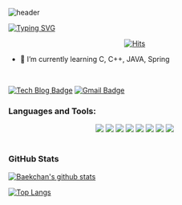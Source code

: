 ![header](https://capsule-render.vercel.app/api?type=wave&color=auto&height=300&section=header&text=Hello%20World&fontSize=90)

[![Typing SVG](https://readme-typing-svg.demolab.com?font=Fira+Code&pause=1000&width=435&lines=+Hi+there+I'm+a+software+developer.%F0%9F%91%8B)](https://git.io/typing-svg)

<div align=center>
	
  [![Hits](https://hits.seeyoufarm.com/api/count/incr/badge.svg?url=https%3A%2F%2Fgithub.com%2Fzzsza)](https://hits.seeyoufarm.com) 
	
  </div>

- 🌱 I’m currently learning C, C++, JAVA, Spring
<br />

  [![Tech Blog Badge](http://img.shields.io/badge/-Tech%20blog-black?style=flat-square&logo=github&link=https://zzsza.github.io/)](https://velog.io/@14_seungchan)
  [![Gmail Badge](https://img.shields.io/badge/Gmail-d14836?style=flat-square&logo=Gmail&logoColor=white&link=mailto:baekchan1024@gmail.com)](mailto:baekchan1024@gmail.com)
<br />

### Languages and Tools:
<div align="center">
<img src="https://img.shields.io/badge/JAVA-007396?style=for-the-badge&logo=java&logoColor=white"> <img src="https://img.shields.io/badge/Spring-6DB33F?style=for-the-badge&logo=spring&logoColor=white">
<img src="https://img.shields.io/badge/Python-3776AB?style=for-the-badge&logo=python&logoColor=white">
<img src="https://img.shields.io/badge/Django-092E20?style=for-the-badge&logo=django&logoColor=white">
<img src="https://img.shields.io/badge/Clang-A8B9CC?style=for-the-badge&logo=c&logoColor=white">
<img src="https://img.shields.io/badge/MySQL-4479A1?style=for-the-badge&logo=mysql&logoColor=white">
<img src="https://img.shields.io/badge/MongoDB-47A248?style=for-the-badge&logo=mongodb&logoColor=white">
<img src="https://img.shields.io/badge/Docker-2496ED?style=for-the-badge&logo=docker&logoColor=white">
</div>
<br />


### GitHub Stats

   [![Baekchan's github stats](https://github-readme-stats.vercel.app/api?username=BaekChan1024)](https://github.com/anuraghazra/github-readme-stats)
   <br />
   
   [![Top Langs](https://github-readme-stats.vercel.app/api/top-langs/?username=BaekChan1024)](https://github.com/anuraghazra/github-readme-stats)
